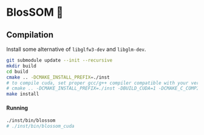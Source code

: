# BlosSOM :blossom:

## Compilation
Install some alternative of `libglfw3-dev` and `libglm-dev`.

```sh
git submodule update --init --recursive
mkdir build
cd build
cmake .. -DCMAKE_INSTALL_PREFIX=./inst
# to compile cuda, set proper gcc/g++ compiler compatible with your version of cuda/nvcc
# cmake .. -DCMAKE_INSTALL_PREFIX=./inst -DBUILD_CUDA=1 -DCMAKE_C_COMPILER=/usr/bin/gcc-10 -DCMAKE_CXX_COMPILER=/usr/bin/g++-10
make install
```



#### Running
```sh
./inst/bin/blossom
# ./inst/bin/blossom_cuda
```


